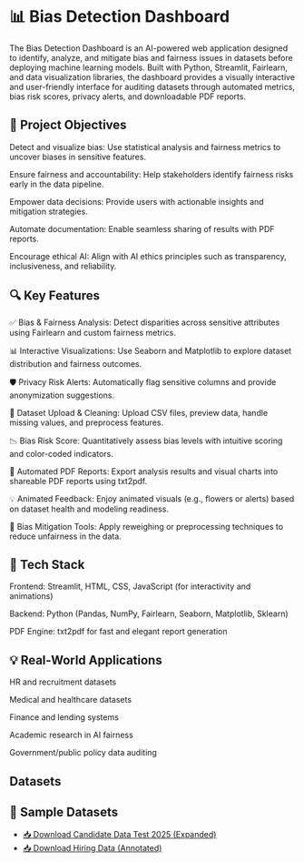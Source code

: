 # 📊 Bias Detection Dashboard

The Bias Detection Dashboard is an AI-powered web application designed to identify, analyze, and mitigate bias and fairness issues in datasets before deploying machine learning models. Built with Python, Streamlit, Fairlearn, and data visualization libraries, the dashboard provides a visually interactive and user-friendly interface for auditing datasets through automated metrics, bias risk scores, privacy alerts, and downloadable PDF reports.

## 🎯 Project Objectives
Detect and visualize bias: Use statistical analysis and fairness metrics to uncover biases in sensitive features.

Ensure fairness and accountability: Help stakeholders identify fairness risks early in the data pipeline.

Empower data decisions: Provide users with actionable insights and mitigation strategies.

Automate documentation: Enable seamless sharing of results with PDF reports.

Encourage ethical AI: Align with AI ethics principles such as transparency, inclusiveness, and reliability.


## 🔍 Key Features
✅ Bias & Fairness Analysis: Detect disparities across sensitive attributes using Fairlearn and custom fairness metrics.

📊 Interactive Visualizations: Use Seaborn and Matplotlib to explore dataset distribution and fairness outcomes.

🛡️ Privacy Risk Alerts: Automatically flag sensitive columns and provide anonymization suggestions.

📁 Dataset Upload & Cleaning: Upload CSV files, preview data, handle missing values, and preprocess features.

📉 Bias Risk Score: Quantitatively assess bias levels with intuitive scoring and color-coded indicators.

📝 Automated PDF Reports: Export analysis results and visual charts into shareable PDF reports using txt2pdf.

💡 Animated Feedback: Enjoy animated visuals (e.g., flowers or alerts) based on dataset health and modeling readiness.

🔄 Bias Mitigation Tools: Apply reweighing or preprocessing techniques to reduce unfairness in the data.

## 🧰 Tech Stack
Frontend: Streamlit, HTML, CSS, JavaScript (for interactivity and animations)

Backend: Python (Pandas, NumPy, Fairlearn, Seaborn, Matplotlib, Sklearn)

PDF Engine: txt2pdf for fast and elegant report generation

## 💡 Real-World Applications
HR and recruitment datasets

Medical and healthcare datasets

Finance and lending systems

Academic research in AI fairness

Government/public policy data auditing

## Datasets
## 📂 Sample Datasets

- [📥 Download Candidate Data Test 2025 (Expanded)](https://raw.githubusercontent.com/Satayajit/bias_Detect_dashboard/main/candidate_data_test_2025_expanded.csv)
- [📥 Download Hiring Data (Annotated)](https://raw.githubusercontent.com/Satayajit/bias_Detect_dashboard/main/hiring_data%20(2).csv)
